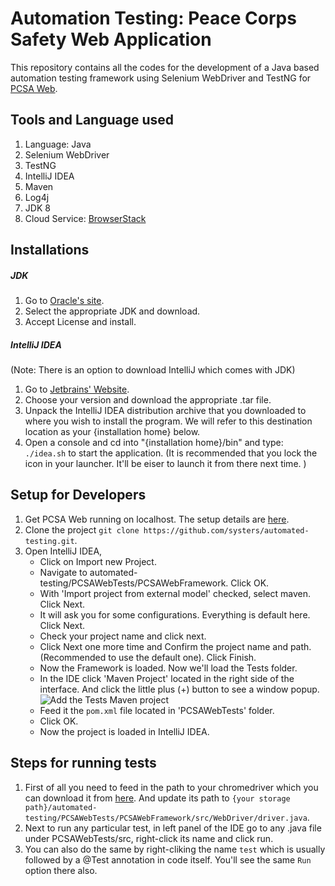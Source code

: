 Automation Testing: Peace Corps Safety Web Application
======================================================

This repository contains all the codes for the development of a Java based automation testing framework using Selenium WebDriver and TestNG for [PCSA Web](https://github.com/systers/PCSA-web).

Tools and Language used
------------------------
1. Language: Java
1. Selenium WebDriver
1. TestNG
1. IntelliJ IDEA
1. Maven
1. Log4j
1. JDK 8
1. Cloud Service: [BrowserStack](https://www.browserstack.com)

Installations
--------------
##### JDK
1. Go to [Oracle's site](http://www.oracle.com/technetwork/java/javase/downloads/jdk8-downloads-2133151.html).
1. Select the appropriate JDK and download.
1. Accept License and install.

##### IntelliJ IDEA
(Note: There is an option to download IntelliJ which comes with JDK)
1. Go to [Jetbrains' Website](https://www.jetbrains.com/idea/download).
1. Choose your version and download the appropriate .tar file.
1. Unpack the IntelliJ IDEA distribution archive that you downloaded to where you wish to install the program. We will refer to this destination location as your {installation home} below.
1. Open a console and cd into "{installation home}/bin" and type: `./idea.sh` to start the application. (It is recommended that you lock the icon in your launcher. It'll be eiser to launch it from there next time. )


Setup for Developers
--------------------
1. Get PCSA Web running on localhost. The setup  details are [here](https://github.com/systers/PCSA-web/blob/master/README.md).
1. Clone the project `git clone https://github.com/systers/automated-testing.git`.
1. Open IntelliJ IDEA,
     * Click on Import new Project.
     * Navigate to automated-testing/PCSAWebTests/PCSAWebFramework. Click OK.
     * With 'Import project from external model' checked, select maven. Click Next.
     * It will ask you for some configurations. Everything is default here. Click Next.
     * Check your project name and click next.
     * Click Next one more time and Confirm the project name and path. (Recommended to use the default one). Click Finish.
     * Now the Framework is loaded. Now we'll load the Tests folder.
     * In the IDE click 'Maven Project' located in the right side of the interface. And click the little plus (+) button to see a window popup.
     ![Add the Tests Maven project](https://i.cubeupload.com/Bc6jEv.png)
     * Feed it the `pom.xml` file located in 'PCSAWebTests' folder.
     * Click OK.
     * Now the project is loaded in IntelliJ IDEA.

Steps for running tests
-----------------------
1. First of all you need to feed in the path to your chromedriver which you can download it from [here](https://sites.google.com/a/chromium.org/chromedriver/downloads). And update its path to `{your storage path}/automated-testing/PCSAWebTests/PCSAWebFramework/src/WebDriver/driver.java`.
1. Next to run any particular test, in left panel of the IDE go to any .java file under PCSAWebTests/src, right-click its name and click run.
1. You can also do the same by right-cliking the name `test` which is usually followed by a @Test annotation in code itself. You'll see the same `Run` option there also.
